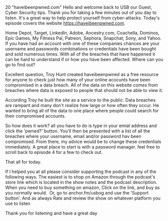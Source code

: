 20 "haveibeenpwned.com" Hello and welcome back to USB our Guest, Cyber Security tips. Thank you for taking a few minutes out of you day to listen. It's a great way to help protect yourself from cyber-attacks. Today's episode covers the website https://haveibeenpwned.com. 

 Home Depot, Target, LinkedIn, Adobe, Ancestry.com, Coachella, Dominos, Epic Games, My Fitness Pal, Patreon, Sephora, Snapchat, Sony, and Yahoo. If you have had an account with one of these companies chances are your username and passwords combinations or credentials have been bought and sold numerous times. With all of the breaches that have happened it can be hard to understand if or how you have been affected. Where can you go to find out? 

 Excellent question, Troy Hunt created haveibeenpwned as a free resource for anyone to check just how many of your online acocunts have been compromised in a data breach. All of the data on this website comes from breaches where data is exposed to people that should not be able to view it.

 According Troy he built the site as a service to the public. Data breaches are rampant and many don't realize how large or how often they occur. He wanted to bring all of the data to one place where people could search for their compromised accounts.

 So how does it work? all you have to do is type in your emial address and click the 'pwned?' button. You'll then be presented with a list of all the breaches where your username, email and/or password hav been compromised. From there, my advice would be to change these credentials immediately. A great place to start is with a password manager. feel free to scroll back to episode 4 for a few to check out.

 That all for today.

 If I helped you at all please consider supporting the podcast in any of the following ways. The easiest is to shop on Amazon through the podcast's store link which is located in the show notes and the podcast description. When you need to buy something on amazon, Click on the link, and buy as you normally would.  Or, go to anchor.fm/usbog and use the 'Support button'. And as always Rate and review the show on whatever platform you use to listen

 Thank you for listening and have a great day